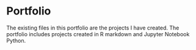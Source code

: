 # Portfolio

The existing files in this portfolio are the projects I have created.  The portfolio includes projects created in R markdown and Jupyter Notebook Python. 

